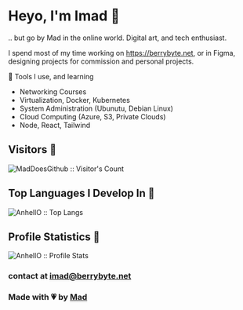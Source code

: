 # Heyo, I'm Imad 🍂
.. but go by Mad in the online world. Digital art, and tech enthusiast.

I spend most of my time working on https://berrybyte.net, or in Figma, designing projects for commission and personal projects.

🍰 Tools I use, and learning
- Networking Courses
- Virtualization, Docker, Kubernetes
- System Administration (Ubunutu, Debian Linux)
- Cloud Computing (Azure, S3, Private Clouds)
- Node, React, Tailwind

## Visitors 🍍

<p><img src="https://profile-counter.glitch.me/{MadDoesGithub}/count.svg" alt="MadDoesGithub :: Visitor's Count" /></p>

## Top Languages I Develop In 🍓

<p><img src="https://github-readme-stats.vercel.app/api/top-langs/?username=MadDoesGithub&langs_count=10&theme=dracula&layout=compact" alt="AnhellO :: Top Langs" /></p>

## Profile Statistics 🍒

<p><img src="https://github-readme-stats.vercel.app/api?username=MadDoesGithub&show_icons=true&theme=dracula" alt="AnhellO :: Profile Stats" /></p>

### contact at [imad@berrybyte.net](mailto:imad@berrybyte.net)
### Made with 💗 by [Mad](https://berrybyte.net)
